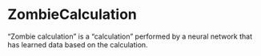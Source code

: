 # ZombieCalculation
“Zombie calculation” is a “calculation” performed by a neural network that has learned data based on the calculation.
